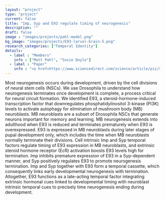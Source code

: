 ```yaml
---
layout: "project"
type: "project"
current: false
title: "Imp, Syp and E93 regulate timing of neurogenesis"
description: ""
draft: false
image : "images/projects/pahl-model.png"
bg_image: "images/projects/E93-larval-brain-5.png"
research_categories: ["Temporal Identity"]
details:
  - label : "Members"
    info : ["Matt Pahl", "Susie Doyle"]
  - label : "Paper"
    info : "<a href=https://www.sciencedirect.com/science/article/pii/S0960982219300685?via%3Dihub>Current Biology, Volume 29, Issue 5, 4 March 2019, Pages 750-762.e3</a>"
---
```


Most neurogenesis occurs during development, driven by the cell divisions of neural stem cells (NSCs). We use Drosophila to understand how neurogenesis terminates once development is complete, a process critical for neural circuit formation. We identified E93, a steroid-hormone-induced transcription factor that downregulates phosphatidylinositol 3-kinase (PI3K) levels to activate autophagy for elimination of mushroom body (MB) neuroblasts. MB neuroblasts are a subset of Drosophila NSCs that generate neurons important for memory and learning. MB neurogenesis extends into adulthood when E93 is reduced and terminates prematurely when E93 is overexpressed. E93 is expressed in MB neuroblasts during later stages of pupal development only, which includes the time when MB neuroblasts normally terminate their divisions. Cell intrinsic Imp and Syp temporal factors regulate timing of E93 expression in MB neuroblasts, and extrinsic steroid hormone receptor (EcR) activation boosts E93 levels high for termination. Imp inhibits premature expression of E93 in a Syp-dependent manner, and Syp positively regulates E93 to promote neurogenesis termination. Imp and Syp together with E93 form a temporal cassette, which consequently links early developmental neurogenesis with termination. Altogether, E93 functions as a late-acting temporal factor integrating extrinsic hormonal cues linked to developmental timing with neuroblast intrinsic temporal cues to precisely time neurogenesis ending during development.

